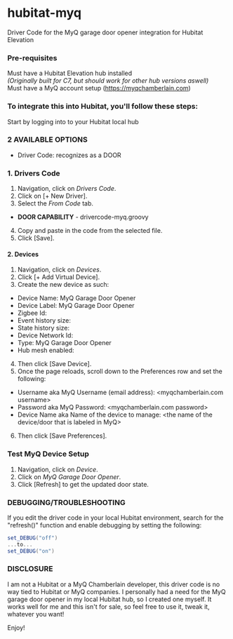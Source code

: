 # hubitat-myq
Driver Code for the MyQ garage door opener integration for Hubitat Elevation

### Pre-requisites
Must have a Hubitat Elevation hub installed  
_(Originally built for C7, but should work for other hub versions aswell)_  
Must have a MyQ account setup (https://myqchamberlain.com)

### To integrate this into Hubitat, you'll follow these steps:
Start by logging into to your Hubitat local hub

### 2 AVAILABLE OPTIONS
- Driver Code: recognizes as a DOOR

### 1. Drivers Code
1. Navigation, click on _Drivers Code_.
2. Click on [+ New Driver].
3. Select the _From Code_ tab.
  - **DOOR CAPABILITY**  - drivercode-myq.groovy
4. Copy and paste in the code from the selected file.
5. Click [Save].

#### 2. Devices
1. Navigation, click on _Devices_.
2. Click [+ Add Virtual Device].
3. Create the new device as such:
  - Device Name: MyQ Garage Door Opener
  - Device Label: MyQ Garage Door Opener
  - Zigbee Id: <blank>
  - Event history size: <blank>
  - State history size: <blank>
  - Device Network Id: <unchanged>
  - Type: MyQ Garage Door Opener
  - Hub mesh enabled: <unchanged>
4. Then click [Save Device].
5. Once the page reloads, scroll down to the Preferences row and set the following:
  - Username aka MyQ Username (email address): <myqchamberlain.com username>
  - Password aka MyQ Password: <myqchamberlain.com password>
  - Device Name aka Name of the device to manage: <the name of the device/door that is labeled in MyQ>
6. Then click [Save Preferences].

### Test MyQ Device Setup
1. Navigation, click on _Device_.
2. Click on _MyQ Garage Door Opener_.
3. Click [Refresh] to get the updated door state.

### DEBUGGING/TROUBLESHOOTING
If you edit the driver code in your local Hubitat environment, search for the "refresh()" function and enable debugging by setting the following:  
```groovy
set_DEBUG("off")
...to...
set_DEBUG("on")
```

### DISCLOSURE
I am not a Hubitat or a MyQ Chamberlain developer, this driver code is no way tied to Hubitat or MyQ companies.  I personally had a need for the MyQ garage door opener in my local Hubitat hub, so I created one myself.  It works well for me and this isn't for sale, so feel free to use it, tweak it, whatever you want!

Enjoy!

